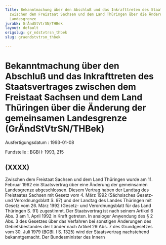 ```yaml
---
Title: Bekanntmachung über den Abschluß und das Inkrafttreten des Staatsvertrages
  zwischen dem Freistaat Sachsen und dem Land Thüringen über die Änderung der gemeinsamen
  Landesgrenze
jurabk: GrÄndStVtrSN/THBek
layout: default
origslug: gr_ndstvtrsn_thbek
slug: graendstvtrsn_thbek

---
```


# Bekanntmachung über den Abschluß und das Inkrafttreten des Staatsvertrages zwischen dem Freistaat Sachsen und dem Land Thüringen über die Änderung der gemeinsamen Landesgrenze (GrÄndStVtrSN/THBek)

Ausfertigungsdatum
:   1993-01-08

Fundstelle
:   BGBl I: 1993, 215

## (XXXX)

Zwischen dem Freistaat Sachsen und dem Land Thüringen wurde am 11.
Februar 1992 ein Staatsvertrag über eine Änderung der gemeinsamen
Landesgrenze abgeschlossen. Diesem Vertrag haben der Landtag des
Freistaates Sachsen mit Gesetz vom 4. März 1992 (Sächsisches Gesetz-
und Verordnungsblatt S. 97) und der Landtag des Landes Thüringen mit
Gesetz vom 26. März 1992 (Gesetz- und Verordnungsblatt für das Land
Thüringen S. 91) zugestimmt. Der Staatsvertrag ist nach seinem Artikel
6 Abs. 3 am 1. April 1992 in Kraft getreten.
In analoger Anwendung des § 2 Abs. 3 des Gesetzes über das Verfahren
bei sonstigen Änderungen des Gebietsbestandes der Länder nach Artikel
29 Abs. 7 des Grundgesetzes vom 30. Juli 1979 (BGBl. I S. 1325) wird
der Staatsvertrag nachstehend bekanntgemacht.
Der Bundesminister des Innern

